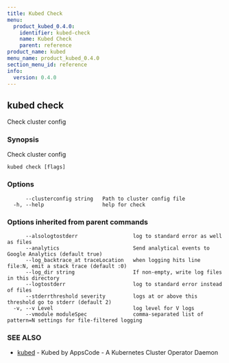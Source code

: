 ```yaml
---
title: Kubed Check
menu:
  product_kubed_0.4.0:
    identifier: kubed-check
    name: Kubed Check
    parent: reference
product_name: kubed
menu_name: product_kubed_0.4.0
section_menu_id: reference
info:
  version: 0.4.0
---
```


## kubed check

Check cluster config

### Synopsis

Check cluster config

```
kubed check [flags]
```

### Options

```
      --clusterconfig string   Path to cluster config file
  -h, --help                   help for check
```

### Options inherited from parent commands

```
      --alsologtostderr                  log to standard error as well as files
      --analytics                        Send analytical events to Google Analytics (default true)
      --log_backtrace_at traceLocation   when logging hits line file:N, emit a stack trace (default :0)
      --log_dir string                   If non-empty, write log files in this directory
      --logtostderr                      log to standard error instead of files
      --stderrthreshold severity         logs at or above this threshold go to stderr (default 2)
  -v, --v Level                          log level for V logs
      --vmodule moduleSpec               comma-separated list of pattern=N settings for file-filtered logging
```

### SEE ALSO

* [kubed](/products/kubed/0.4.0/reference/kubed)	 - Kubed by AppsCode - A Kubernetes Cluster Operator Daemon

